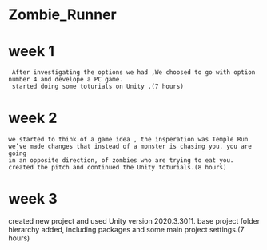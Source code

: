 # Zombie_Runner

# week 1
   
     After investigating the options we had ,We choosed to go with option number 4 and develope a PC game.
     started doing some toturials on Unity .(7 hours)
     
# week 2     
    we started to think of a game idea , the insperation was Temple Run we’ve made changes that instead of a monster is chasing you, you are going 
    in an opposite direction, of zombies who are trying to eat you.
    created the pitch and continued the Unity toturials.(8 hours)
    
    
# week 3
  created new project and used Unity version 2020.3.30f1. base project folder hierarchy added, including packages and some main project settings.(7 hours)

